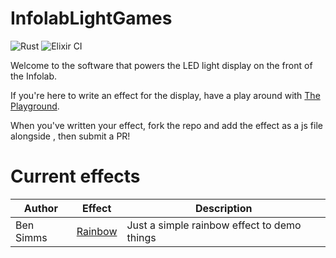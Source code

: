 # InfolabLightGames

![Rust](https://github.com/simmsb/infolab-light-thingy/workflows/Rust/badge.svg)
![Elixir CI](https://github.com/simmsb/infolab-light-thingy/workflows/Elixir%20CI/badge.svg)

Welcome to the software that powers the LED light display on the front of the
Infolab.


If you're here to write an effect for the display, have a play around with [The
Playground](https://infolab.bensimms.moe/playground).

When you've written your effect, fork the repo and add the effect as a js file
alongside [](web/priv/js_effects/rainbow.js), then submit a PR!


# Current effects

| Author    | Effect                                    | Description                                 |
|-----------|-------------------------------------------|---------------------------------------------|
| Ben Simms | [Rainbow](web/priv/js_effects/rainbow.js) | Just a simple rainbow effect to demo things |
